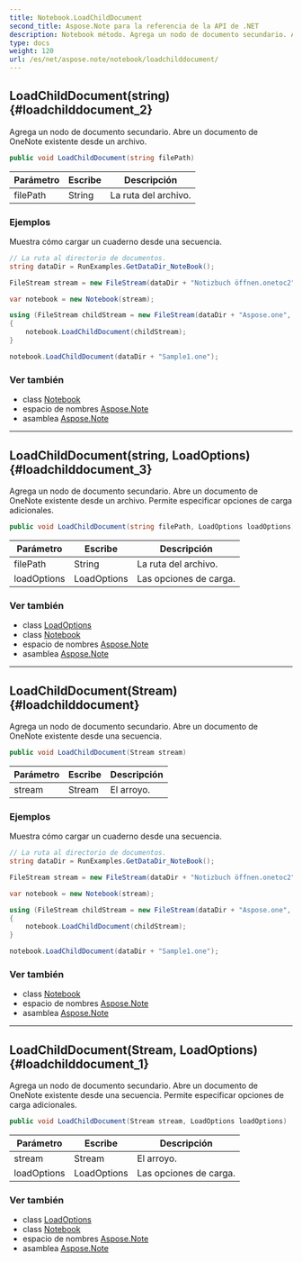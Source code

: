 ```yaml
---
title: Notebook.LoadChildDocument
second_title: Aspose.Note para la referencia de la API de .NET
description: Notebook método. Agrega un nodo de documento secundario. Abre un documento de OneNote existente desde un archivo.
type: docs
weight: 120
url: /es/net/aspose.note/notebook/loadchilddocument/
---
```

## LoadChildDocument(string) {#loadchilddocument_2}

Agrega un nodo de documento secundario. Abre un documento de OneNote existente desde un archivo.

```csharp
public void LoadChildDocument(string filePath)
```

| Parámetro | Escribe | Descripción |
| --- | --- | --- |
| filePath | String | La ruta del archivo. |

### Ejemplos

Muestra cómo cargar un cuaderno desde una secuencia.

```csharp
// La ruta al directorio de documentos.
string dataDir = RunExamples.GetDataDir_NoteBook();

FileStream stream = new FileStream(dataDir + "Notizbuch öffnen.onetoc2", FileMode.Open);

var notebook = new Notebook(stream);

using (FileStream childStream = new FileStream(dataDir + "Aspose.one", FileMode.Open))
{
    notebook.LoadChildDocument(childStream);
}

notebook.LoadChildDocument(dataDir + "Sample1.one");
```

### Ver también

* class [Notebook](../)
* espacio de nombres [Aspose.Note](../../notebook/)
* asamblea [Aspose.Note](../../../)

---

## LoadChildDocument(string, LoadOptions) {#loadchilddocument_3}

Agrega un nodo de documento secundario. Abre un documento de OneNote existente desde un archivo. Permite especificar opciones de carga adicionales.

```csharp
public void LoadChildDocument(string filePath, LoadOptions loadOptions)
```

| Parámetro | Escribe | Descripción |
| --- | --- | --- |
| filePath | String | La ruta del archivo. |
| loadOptions | LoadOptions | Las opciones de carga. |

### Ver también

* class [LoadOptions](../../loadoptions/)
* class [Notebook](../)
* espacio de nombres [Aspose.Note](../../notebook/)
* asamblea [Aspose.Note](../../../)

---

## LoadChildDocument(Stream) {#loadchilddocument}

Agrega un nodo de documento secundario. Abre un documento de OneNote existente desde una secuencia.

```csharp
public void LoadChildDocument(Stream stream)
```

| Parámetro | Escribe | Descripción |
| --- | --- | --- |
| stream | Stream | El arroyo. |

### Ejemplos

Muestra cómo cargar un cuaderno desde una secuencia.

```csharp
// La ruta al directorio de documentos.
string dataDir = RunExamples.GetDataDir_NoteBook();

FileStream stream = new FileStream(dataDir + "Notizbuch öffnen.onetoc2", FileMode.Open);

var notebook = new Notebook(stream);

using (FileStream childStream = new FileStream(dataDir + "Aspose.one", FileMode.Open))
{
    notebook.LoadChildDocument(childStream);
}

notebook.LoadChildDocument(dataDir + "Sample1.one");
```

### Ver también

* class [Notebook](../)
* espacio de nombres [Aspose.Note](../../notebook/)
* asamblea [Aspose.Note](../../../)

---

## LoadChildDocument(Stream, LoadOptions) {#loadchilddocument_1}

Agrega un nodo de documento secundario. Abre un documento de OneNote existente desde una secuencia. Permite especificar opciones de carga adicionales.

```csharp
public void LoadChildDocument(Stream stream, LoadOptions loadOptions)
```

| Parámetro | Escribe | Descripción |
| --- | --- | --- |
| stream | Stream | El arroyo. |
| loadOptions | LoadOptions | Las opciones de carga. |

### Ver también

* class [LoadOptions](../../loadoptions/)
* class [Notebook](../)
* espacio de nombres [Aspose.Note](../../notebook/)
* asamblea [Aspose.Note](../../../)



